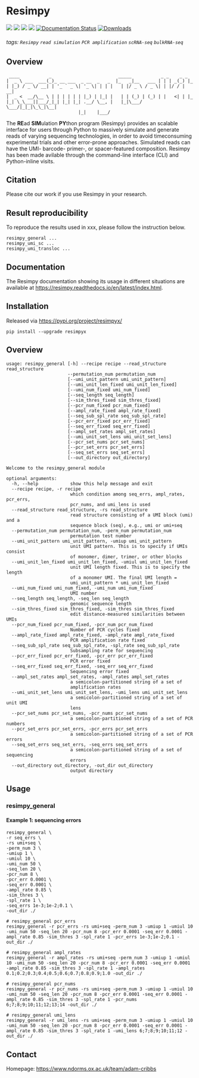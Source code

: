 # Resimpy
![](https://img.shields.io/badge/Resimpy-executable-519dd9.svg)
![](https://img.shields.io/badge/last_released-Jan._2022-green.svg)
![](https://img.shields.io/github/stars/cribbslab/resimpy?logo=GitHub&color=blue)
![](https://img.shields.io/pypi/v/resimpyx?logo=PyPI)
[![Documentation Status](https://readthedocs.org/projects/resimpy/badge/?version=latest)](https://resimpy.readthedocs.io/en/latest/?badge=latest)
[![Downloads](https://pepy.tech/badge/mclumi)](https://pepy.tech/project/mclumi)

###### tags: `Resimpy` `read simulation` `PCR amplification` `scRNA-seq` `bulkRNA-seq`


## Overview
```angular2html
 ____           _                         _____           _ _    _ _
|  _ \ ___  ___(_)_ __ ___  _ __  _   _  |_   _|__   ___ | | | _(_) |_
| |_) / _ \/ __| | '_ ` _ \| '_ \| | | |   | |/ _ \ / _ \| | |/ / | __|
|  _ <  __/\__ \ | | | | | | |_) | |_| |   | | (_) | (_) | |   <| | |_
|_| \_\___||___/_|_| |_| |_| .__/ \__, |   |_|\___/ \___/|_|_|\_\_|\__|
                           |_|    |___/
```
The **RE**ad **SIM**ulation **PY**thon program (Resimpy) provides an scalable interface for users through Python to massively simulate and generate reads of varying sequencing technologies, in order to avoid timeconsuming experimental trials and other error-prone approaches. Simulated reads can have the UMI- barcode- primer-, or spacer-featured composition. Resimpy has been made avilable through the command-line interface (CLI) and Python-inline visits. 

## Citation
Please cite our work if you use Resimpy in your research.

## Result reproducibility
To reproduce the results used in xxx, please follow the instruction below.
```angular2html
resimpy_general ...
resimpy_umi_sc ...
resimpy_umi_transloc ...
```

## Documentation
The Resimpy documentation showing its usage in different situations are available at https://resimpy.readthedocs.io/en/latest/index.html.

## Installation
Released via https://pypi.org/project/resimpyx/
```angular2html
pip install --upgrade resimpyx
```

## Overview
```angular2html
usage: resimpy_general [-h] --recipe recipe --read_structure read_structure
                       --permutation_num permutation_num
                       [--umi_unit_pattern umi_unit_pattern]
                       [--umi_unit_len_fixed umi_unit_len_fixed]
                       [--umi_num_fixed umi_num_fixed]
                       [--seq_length seq_length]
                       [--sim_thres_fixed sim_thres_fixed]
                       [--pcr_num_fixed pcr_num_fixed]
                       [--ampl_rate_fixed ampl_rate_fixed]
                       [--seq_sub_spl_rate seq_sub_spl_rate]
                       [--pcr_err_fixed pcr_err_fixed]
                       [--seq_err_fixed seq_err_fixed]
                       [--ampl_set_rates ampl_set_rates]
                       [--umi_unit_set_lens umi_unit_set_lens]
                       [--pcr_set_nums pcr_set_nums]
                       [--pcr_set_errs pcr_set_errs]
                       [--seq_set_errs seq_set_errs]
                       [--out_directory out_directory]

Welcome to the resimpy_general module

optional arguments:
  -h, --help            show this help message and exit
  --recipe recipe, -r recipe
                        which condition among seq_errs, ampl_rates, pcr_errs,
                        pcr_nums, and umi_lens is used
  --read_structure read_structure, -rs read_structure
                        read structure consisting of a UMI block (umi) and a
                        sequence block (seq), e.g., umi or umi+seq
  --permutation_num permutation_num, -perm_num permutation_num
                        permutation test number
  --umi_unit_pattern umi_unit_pattern, -umiup umi_unit_pattern
                        unit UMI pattern. This is to specify if UMIs consist
                        of monomer, dimer, trimer, or other blocks
  --umi_unit_len_fixed umi_unit_len_fixed, -umiul umi_unit_len_fixed
                        unit UMI length fixed. This is to specify the length
                        of a monomer UMI. The final UMI length =
                        umi_unit_pattern * umi_unit_len_fixed
  --umi_num_fixed umi_num_fixed, -umi_num umi_num_fixed
                        UMI number
  --seq_length seq_length, -seq_len seq_length
                        genomic sequence length
  --sim_thres_fixed sim_thres_fixed, -sim_thres sim_thres_fixed
                        edit distance-measured similarities between UMIs
  --pcr_num_fixed pcr_num_fixed, -pcr_num pcr_num_fixed
                        Number of PCR cycles fixed
  --ampl_rate_fixed ampl_rate_fixed, -ampl_rate ampl_rate_fixed
                        PCR amplification rate fixed
  --seq_sub_spl_rate seq_sub_spl_rate, -spl_rate seq_sub_spl_rate
                        Subsampling rate for sequencing
  --pcr_err_fixed pcr_err_fixed, -pcr_err pcr_err_fixed
                        PCR error fixed
  --seq_err_fixed seq_err_fixed, -seq_err seq_err_fixed
                        Sequencing error fixed
  --ampl_set_rates ampl_set_rates, -ampl_rates ampl_set_rates
                        a semicolon-partitioned string of a set of
                        amplification rates
  --umi_unit_set_lens umi_unit_set_lens, -umi_lens umi_unit_set_lens
                        a semicolon-partitioned string of a set of unit UMI
                        lens
  --pcr_set_nums pcr_set_nums, -pcr_nums pcr_set_nums
                        a semicolon-partitioned string of a set of PCR numbers
  --pcr_set_errs pcr_set_errs, -pcr_errs pcr_set_errs
                        a semicolon-partitioned string of a set of PCR errors
  --seq_set_errs seq_set_errs, -seq_errs seq_set_errs
                        a semicolon-partitioned string of a set of sequencing
                        errors
  --out_directory out_directory, -out_dir out_directory
                        output directory
```

## Usage
### resimpy_general
#### Example 1: sequencing errors
```shell
resimpy_general \
-r seq_errs \
-rs umi+seq \
-perm_num 3 \
-umiup 1 \
-umiul 10 \
-umi_num 50 \
-seq_len 20 \
-pcr_num 8 \
-pcr_err 0.0001 \
-seq_err 0.0001 \
-ampl_rate 0.85 \
-sim_thres 3 \
-spl_rate 1 \
-seq_errs 1e-3;1e-2;0.1 \
-out_dir ./
```

```
# resimpy_general pcr_errs
resimpy_general -r pcr_errs -rs umi+seq -perm_num 3 -umiup 1 -umiul 10 -umi_num 50 -seq_len 20 -pcr_num 8 -pcr_err 0.0001 -seq_err 0.0001 -ampl_rate 0.85 -sim_thres 3 -spl_rate 1 -pcr_errs 1e-3;1e-2;0.1 -out_dir ./

# resimpy_general ampl_rates 
resimpy_general -r ampl_rates -rs umi+seq -perm_num 3 -umiup 1 -umiul 10 -umi_num 50 -seq_len 20 -pcr_num 8 -pcr_err 0.0001 -seq_err 0.0001 -ampl_rate 0.85 -sim_thres 3 -spl_rate 1 -ampl_rates 0.1;0.2;0.3;0.4;0.5;0.6;0.7;0.8;0.9;1.0 -out_dir ./

# resimpy_general pcr_nums
resimpy_general -r pcr_nums -rs umi+seq -perm_num 3 -umiup 1 -umiul 10 -umi_num 50 -seq_len 20 -pcr_num 8 -pcr_err 0.0001 -seq_err 0.0001 -ampl_rate 0.85 -sim_thres 3 -spl_rate 1 -pcr_nums 6;7;8;9;10;11;12;13;14 -out_dir ./

# resimpy_general umi_lens
resimpy_general -r umi_lens -rs umi+seq -perm_num 3 -umiup 1 -umiul 10 -umi_num 50 -seq_len 20 -pcr_num 8 -pcr_err 0.0001 -seq_err 0.0001 -ampl_rate 0.85 -sim_thres 3 -spl_rate 1 -umi_lens 6;7;8;9;10;11;12 -out_dir ./
```

## Contact

Homepage: https://www.ndorms.ox.ac.uk/team/adam-cribbs  

<style>
  code {
    white-space : pre-wrap !important;
    word-break: break-word;
  }
</style>